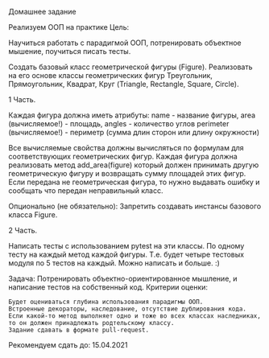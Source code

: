 Домашнее задание

Реализуем ООП на практике
Цель:

Научиться работать с парадигмой ООП, потренировать объектное мышение, поучиться писать тесты.

Создать базовый класс геометрической фигуры (Figure). Реализовать на его основе классы геометрических фигур
Треугольник, Прямоугольник, Квадрат, Круг (Triangle, Rectangle, Square, Circle).

1 Часть.

Каждая фигура должна иметь атрибуты: 
name - название фигуры, area (вычисляемое!) - площадь, angles - количество углов 
perimeter (вычисляемое!) - периметр (сумма длин сторон или длину окружности)

Все вычисляемые свойства должны вычисляться по формулам для соответствующих геометрических фигур.
Каждая фигура должна реализовать метод add_area(figure) который должен принимать другую геометрическую фигуру
и возвращать сумму площадей этих фигур. Если передана не геометрическая фигура,
то нужно выдавать ошибку и сообщать что передан неправильный класс.

Опционально (не обязательно): Запретить создавать инстансы базового класса Figure.

2 Часть.

Написать тесты с использованием pytest на эти классы. По одному тесту на каждый метод каждой фигуры. 
Т.е. будет четыре тестовых модуля по 5 тестов на каждый. Можно написать и больше. :)

Задача: Потренировать объектно-ориентированное мышление, и написание тестов на собственный код.
Критерии оценки:

    Будет оцениваться глубина использования парадигмы ООП.
    Встроенные декораторы, наследование, отсутствие дублирования кода.
    Если какой-то метод выполняет одно и тоже во всех классах наследниках, 
    то он должен принадлежать родтельскому классу.
    Задание сдавать в формате pull-request.

Рекомендуем сдать до: 15.04.2021